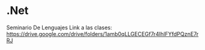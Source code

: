 # .Net
Seminario De Lenguajes
Link a las clases: https://drive.google.com/drive/folders/1amb0qLLGECEGf7r4IhlFYfdPQznE7rRJ
